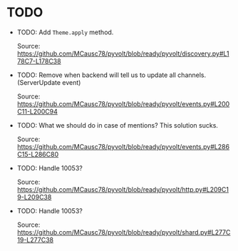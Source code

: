 # TODO

* TODO: Add `Theme.apply` method.

  Source: https://github.com/MCausc78/pyvolt/blob/ready/pyvolt/discovery.py#L178C7-L178C38

* TODO: Remove when backend will tell us to update all channels. (ServerUpdate event)

  Source: https://github.com/MCausc78/pyvolt/blob/ready/pyvolt/events.py#L200C11-L200C94

* TODO: What we should do in case of mentions? This solution sucks.

  Source: https://github.com/MCausc78/pyvolt/blob/ready/pyvolt/events.py#L286C15-L286C80

* TODO: Handle 10053?

  Source: https://github.com/MCausc78/pyvolt/blob/ready/pyvolt/http.py#L209C19-L209C38

* TODO: Handle 10053?

  Source: https://github.com/MCausc78/pyvolt/blob/ready/pyvolt/shard.py#L277C19-L277C38

